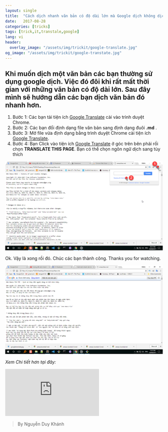 ```yaml
---
layout: single
title:  "Cách dịch nhanh văn bản có độ dài lớn mà Google dịch không dịch được"
date:   2017-08-28
categories: [tricks]
tags: [trick,it,transtale,google]
lang: vi
header:
  overlay_image: "/assets/img/trickit/google-translate.jpg"
og_image: "/assets/img/trickit/google-transtate.jpg"
---
```

## Khi muốn dịch một văn bản các bạn thường sử dụng google dịch. Việc đó đôi khi rất mất thời gian với những văn bản có độ dài lớn. Sau đây mình sẽ hướng dẫn các bạn dịch văn bản đó nhanh hơn.

1. Bước 1: Các bạn tải tiện ích [Google Translate](https://chrome.google.com/webstore/detail/google-translate/aapbdbdomjkkjkaonfhkkikfgjllcleb?hl=en-US) cài vào trình duyệt Chrome.
2. Bước 2: Các bạn đổi định dạng file văn bản sang định dạng đuôi **.md** .
3. Bước 3: Mở file vừa định dạng bằng trình duyệt Chrome cài tiện ích [Google Translate](https://chrome.google.com/webstore/detail/google-translate/aapbdbdomjkkjkaonfhkkikfgjllcleb?hl=en-US).
4. Bước 4: Bạn Click vào tiện ích [Google Translate](https://chrome.google.com/webstore/detail/google-translate/aapbdbdomjkkjkaonfhkkikfgjllcleb?hl=en-US) ở góc trên bên phải rồi chọn **TRANSLATE THIS PAGE**. Bạn có thể chọn ngôn ngữ dịch sang tùy thích

![Hình 1](/assets/img/trickit/google-translate1.png)

Ok. Vậy là xong rồi đó. Chúc các bạn thành công. Thanks you for watching.

![Hình 2](/assets/img/trickit/google-translate2.png)

_Xem Chi tiết hơn tại đây:_

<iframe style="width: 560; height: 315; max-width: 100%; margin: 0 auto;" src="https://www.youtube.com/embed/iFcbSqEe51A" frameborder="0" allowfullscreen></iframe>

>By Nguyễn Duy Khánh
